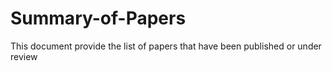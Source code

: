 # Summary-of-Papers
This document provide the list of papers that have been published or under review
